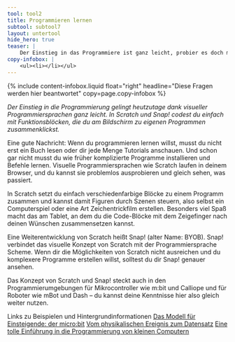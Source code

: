```yaml
---
tool: tool2
title: Programmieren lernen
subtool: subtool7
layout: untertool
hide_hero: true
teaser: |
    Der Einstieg in das Programmiere ist ganz leicht, probier es doch mal aus! Hier findest du viele Tipps.
copy-infobox: |
    <ul><li></li></ul>
---
```

{% include content-infobox.liquid float="right" headline="Diese Fragen werden hier beantwortet" copy=page.copy-infobox %}

*Der Einstieg in die Programmierung gelingt heutzutage dank visueller Programmiersprachen ganz leicht. In Scratch und Snap! codest du einfach mit Funktionsblöcken, die du am Bildschirm zu eigenen Programmen zusammenklickst.*

Eine gute Nachricht: Wenn du programmieren lernen willst, musst du nicht erst ein Buch lesen oder dir jede Menge Tutorials anschauen. Und schon gar nicht musst du wie früher komplizierte Programme installieren und Befehle lernen. Visuelle Programmiersprachen wie Scratch laufen in deinem Browser, und du kannst sie problemlos ausprobieren und gleich sehen, was passiert.

In Scratch setzt du einfach verschiedenfarbige Blöcke zu einem Programm zusammen und kannst damit Figuren durch Szenen steuern, also selbst ein Computerspiel oder eine Art Zeichentrickfilm erstellen. Besonders viel Spaß macht das am Tablet, an dem du die Code-Blöcke mit dem Zeigefinger nach deinen Wünschen zusammensetzen kannst.

Eine Weiterentwicklung von Scratch heißt Snap! (alter Name: BYOB). Snap! verbindet das visuelle Konzept von Scratch mit der Programmiersprache Scheme. Wenn dir die Möglichkeiten von Scratch nicht ausreichen und du komplexere Programme erstellen willst, solltest du dir Snap! genauer ansehen.

Das Konzept von Scratch und Snap! steckt auch in den Programmierumgebungen für Mikrocontroller wie m:bit und Calliope und für Roboter wie mBot und Dash – du kannst deine Kenntnisse hier also gleich weiter nutzen.
<p class="link-list">
    <span class="link-list-headline">Links zu Beispielen und Hintergrundinformationen</span>
    <a class="external-link" href="https://microbit.org/de/" target="_blank">Das Modell für Einsteigende: der micro:bit</a>
    <a class="external-link" href="https://hackmd.io/WqBwj-51SnuY6IfP93F6fA" target="_blank">Vom physikalischen Ereignis zum Datensatz</a>
    <a class="external-link" href="http://starthardware.org/" target="_blank">Eine tolle Einführung in die Programmierung von kleinen Computern</a>
</p>